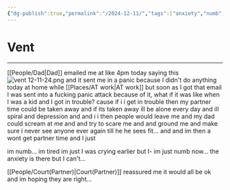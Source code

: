 ```yaml
---
{"dg-publish":true,"permalink":"/2024-12-11/","tags":["anxiety","numb","traumaTriggered","tired/exausted","panic_attack"]}
---
```


# Vent
---
[[People/Dad\|Dad]] emailed me at like 4pm today saying this ![vent 12-11-24.png](/img/user/Images/vent%2012-11-24.png)
and it sent me in a panic because I didn't do anything today at home while [[Places/AT work\|AT work]] but soon as I got that email I was sent into a fucking panic attack because of it, what if it was like when I was a kid and I got in trouble?
cause if i i get in trouble then my partner time could be taken away and if its taken away ill be alone every day and ill spiral and depression and and i i then people would leave me and my dad could scream at me and and try to scare me and and ground me and make sure i never see anyone ever again till he he sees fit...
and and im then a wont get partner time and I just 

im numb... im tired im just I was crying earlier but I- im just numb now...  the anxiety is there but I can't...

[[People/Court(Partner)\|Court(Partner)]] reassured me it would all be ok and im hoping they are right...
